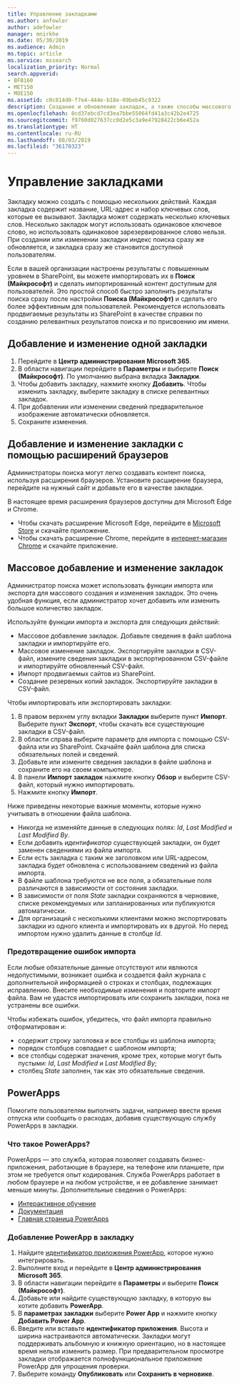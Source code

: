 ```yaml
---
title: Управление закладками
ms.author: anfowler
author: adefowler
manager: mnirkhe
ms.date: 05/30/2019
ms.audience: Admin
ms.topic: article
ms.service: mssearch
localization_priority: Normal
search.appverid:
- BFB160
- MET150
- MOE150
ms.assetid: c0c814d0-f7e4-444e-b18e-09beb45c9322
description: Создание и обновление закладок, а также способы массового изменения результатов для закладок в Поиске (Майкрософт)
ms.openlocfilehash: 0cd37ebcd7cd3ea7bbe55064fd41a3c42b2e4725
ms.sourcegitcommit: f9760d027637cc0d2e5c3a9e47928422cb6e452a
ms.translationtype: HT
ms.contentlocale: ru-RU
ms.lasthandoff: 08/03/2019
ms.locfileid: "36170323"
---
```

# <a name="manage-bookmarks"></a>Управление закладками

Закладку можно создать с помощью нескольких действий. Каждая закладка содержит название, URL-адрес и набор ключевых слов, которые ее вызывают. Закладка может содержать несколько ключевых слов. Несколько закладок могут использовать одинаковое ключевое слово, но использовать одинаковое зарезервированное слово нельзя. При создании или изменении закладки индекс поиска сразу же обновляется, и закладка сразу же становится доступной пользователям.

Если в вашей организации настроены результаты с повышенным уровнем в SharePoint, вы можете импортировать их в **Поиск (Майкрософт)** и сделать импортированный контент доступным для пользователей. Это простой способ быстро заполнить результаты поиска сразу после настройки **Поиска (Майкрософт)** и сделать его более эффективным для пользователей. Рекомендуется использовать продвигаемые результаты из SharePoint в качестве справки по созданию релевантных результатов поиска и по присвоению им имени. 

## <a name="add-or-edit-a-single-bookmark"></a>Добавление и изменение одной закладки
1. Перейдите в **Центр администрирования Microsoft 365**.
1. В области навигации перейдите в **Параметры** и выберите **Поиск (Майкрософт)**.
По умолчанию выбрана вкладка **Закладки**.
1. Чтобы добавить закладку, нажмите кнопку **Добавить**. Чтобы изменить закладку, выберите закладку в списке релевантных закладок. 
1. При добавлении или изменении сведений предварительное изображение автоматически обновляется.
1. Сохраните изменения.

## <a name="add-or-edit-bookmark-using-browser-extensions"></a>Добавление и изменение закладки с помощью расширений браузеров
Администраторы поиска могут легко создавать контент поиска, используя расширения браузеров. Установите расширение браузера, перейдите на нужный сайт и добавьте его в качестве закладки.

В настоящее время расширения браузеров доступны для Microsoft Edge и Chrome. 
- Чтобы скачать расширение Microsoft Edge, перейдите в [Microsoft Store](https://www.microsoft.com/en-us/p/microsoft-search-content-creator/9nrqdbcbwq55?activetab=pivot:overviewtab) и скачайте приложение.
- Чтобы скачать расширение Chrome, перейдите в [интернет-магазин Chrome](https://chrome.google.com/webstore/detail/microsoft-search-content/nocnablpaoeecfmfnjoheefkogmleipm) и скачайте приложение.

## <a name="bulk-add-or-edit-bookmarks"></a>Массовое добавление и изменение закладок
Администратор поиска может использовать функции импорта или экспорта для массового создания и изменения закладок. Это очень удобная функция, если администратор хочет добавить или изменить большое количество закладок. 

Используйте функции импорта и экспорта для следующих действий:
- Массовое добавление закладок. Добавьте сведения в файл шаблона закладки и импортируйте его.
- Массовое изменение закладок. Экспортируйте закладки в CSV-файл, измените сведения закладки в экспортированном CSV-файле и импортируйте обновленный CSV-файл.
- Импорт продвигаемых сайтов из SharePoint.
- Создание резервных копий закладок. Экспортируйте закладки в CSV-файл.

Чтобы импортировать или экспортировать закладки:
1. В правом верхнем углу вкладки **Закладки** выберите пункт **Импорт**. Выберите пункт **Экспорт**, чтобы скачать все существующие закладки в CSV-файл.
1. В области справа выберите параметр для импорта с помощью CSV-файла или из SharePoint.
Скачайте файл шаблона для списка обязательных полей и сведений. 
1. Добавьте или измените сведения закладки в файле шаблона и сохраните его на своем компьютере. 
1. В панели **Импорт закладок** нажмите кнопку **Обзор** и выберите CSV-файл, который нужно импортировать.
1. Нажмите кнопку **Импорт**.

Ниже приведены некоторые важные моменты, которые нужно учитывать в отношении файла шаблона.
- Никогда не изменяйте данные в следующих полях: *Id*, *Last Modified* и *Last Modified By*.
- Если добавить *идентификатор* существующей закладки, он будет заменен сведениями из файла импорта.
- Если есть закладка с таким же заголовком или URL-адресом, закладка будет обновлена с использованием сведений из файла импорта.
- В файле шаблона требуются не все поля, а обязательные поля различаются в зависимости от состояния закладки.
- В зависимости от поля *State* закладки сохраняются в черновике, списке рекомендуемых или запланированных или публикуются автоматически.
- Для организаций с несколькими клиентами можно экспортировать закладки из одного клиента и импортировать их в другой. Но перед импортом нужно удалить данные в столбце *Id*.

### <a name="prevent-import-errors"></a>Предотвращение ошибок импорта
Если любые обязательные данные отсутствуют или являются недопустимыми, возникает ошибка и создается файл журнала с дополнительной информацией о строках и столбцах, подлежащих исправлению. Внесите необходимые изменения и повторите импорт файла. Вам не удастся импортировать или сохранить закладки, пока не устранены все ошибки.

Чтобы избежать ошибок, убедитесь, что файл импорта правильно отформатирован и:
- содержит строку заголовка и все столбцы из шаблона импорта;
- порядок столбцов совпадает с шаблоном импорта;
- все столбцы содержат значения, кроме трех, которые могут быть пустыми: *Id*, *Last Modified* и *Last Modified By*; 
- столбец *State* заполнен, так как это обязательные сведения.

## <a name="powerapps"></a>PowerApps
Помогите пользователям выполнять задачи, например ввести время отпуска или сообщить о расходах, добавив существующую службу PowerApps в закладки. 

### <a name="what-are-powerapps"></a>Что такое PowerApps?
PowerApps — это служба, которая позволяет создавать бизнес-приложения, работающие в браузере, на телефоне или планшете, при этом не требуется опыт кодирования. Служба PowerApps работает в любом браузере и на любом устройстве, и ее добавление занимает меньше минуты. Дополнительные сведения о PowerApps:
- [Интерактивное обучение](https://docs.microsoft.com/ru-RU/learn/browse/?products=powerapps)
- [Документация](https://docs.microsoft.com/ru-RU/powerapps/maker/canvas-apps/get-sessionid)
- [Главная страница PowerApps](https://make.preview.powerapps.com/environments/839eace6-59ab-4243-97ec-a5b8fcc104e4/home)

### <a name="add-a-powerapp-to-a-bookmark"></a>Добавление PowerApp в закладку
1. Найдите [идентификатор приложения PowerApp](https://docs.microsoft.com/ru-RU/powerapps/maker/canvas-apps/get-sessionid#get-an-app-id), которое нужно интегрировать.
1. Выполните вход и перейдите в **Центр администрирования Microsoft 365**.
1. В области навигации перейдите в **Параметры** и выберите **Поиск (Майкрософт)**.
1. Добавьте или найдите существующую закладку, в которую вы хотите добавить **PowerApp**.
1. В **параметрах закладки** выберите **Power App** и нажмите кнопку **Добавить Power App**.
1. Введите или вставьте **идентификатор приложения**.
    Высота и ширина настраиваются автоматически. Закладки могут поддерживать альбомную и книжную ориентацию, но в настоящее время нельзя изменить размер. При предварительном просмотре закладки отображается полнофункциональное приложение PowerApp для упрощения проверки.
1. Выберите команду **Опубликовать** или **Сохранить в черновике**.
